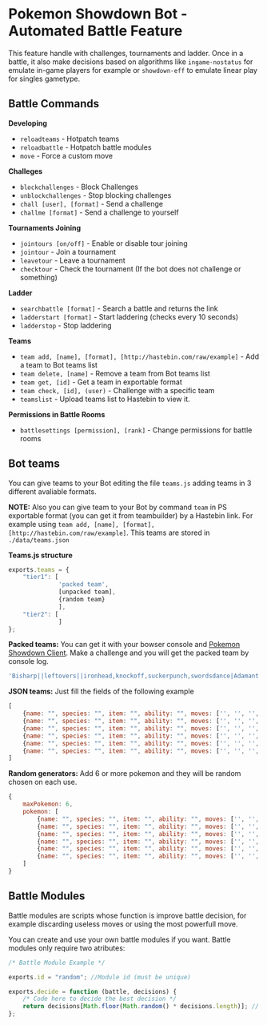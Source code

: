 ﻿Pokemon Showdown Bot - Automated Battle Feature
====================

This feature handle with challenges, tournaments and ladder. Once in a battle, it also make decisions based on algorithms like `ingame-nostatus` for emulate in-game players for example or `showdown-eff` to emulate linear play for singles gametype.

Battle Commands
------------

**Developing**
 - `reloadteams` - Hotpatch teams
 - `reloadbattle` - Hotpatch battle modules
 - `move` - Force a custom move

**Challeges**
 - `blockchallenges` - Block Challenges
 - `unblockchallenges` - Stop blocking challenges
 - `chall [user], [format]` - Send a challenge
 - `challme [format]` - Send a challenge to yourself

**Tournaments Joining**
 - `jointours [on/off]` - Enable or disable tour joining
 - `jointour` - Join a tournament
 - `leavetour` - Leave a tournament
 - `checktour` - Check the tournament (If the bot does not challenge or something)

**Ladder**
 - `searchbattle [format]` - Search a battle and returns the link
 - `ladderstart [format]` - Start laddering (checks every 10 seconds)
 - `ladderstop` - Stop laddering

**Teams**
 - `team add, [name], [format], [http://hastebin.com/raw/example]` - Add a team to Bot teams list
 - `team delete, [name]` - Remove a team from Bot teams list
 - `team get, [id]` - Get a team in exportable format
 - `team check, [id], (user)` - Challenge with a specific team
 - `teamslist` - Upload teams list to Hastebin to view it.

**Permissions in Battle Rooms**
 - `battlesettings [permission], [rank]` - Change permissions for battle rooms

Bot teams
------------

You can give teams to your Bot editing the file `teams.js` adding teams in 3 different avaliable formats.

**NOTE:** Also you can give team to your Bot by command `team` in PS exportable format (you can get it from teambuilder) by a Hastebin link. For example using `team add, [name], [format], [http://hastebin.com/raw/example]`. This teams are stored in `./data/teams.json`

**Teams.js structure**
```js
exports.teams = {
	"tier1": [
			  'packed team',
			  [unpacked team],
			  {random team}
			  ],
	"tier2": [
			  ]
};
```

**Packed teams:** You can get it with your bowser console and [Pokemon Showdown Client](http://play.pokemonshowdown.com/). Make a challenge and you will get the packed team by console log.
```js
'Bisharp||leftovers||ironhead,knockoff,suckerpunch,swordsdance|Adamant|232,252,,,4,20|||||]Chansey||eviolite||healbell,seismictoss,softboiled,thunderwave|Bold|248,,252,,8,|||||]Venusaur-Mega||venusaurite||gigadrain,hiddenpowerfire,leechseed,synthesis|Bold|240,,224,44,,||,30,,30,,30|||]Heatran||airballoon||stealthrock,fireblast,toxic,taunt|undefined|224,,,16,48,220|||||]Skarmory||rockyhelmet|1|roost,defog,spikes,bravebird|Impish|248,,232,,,28|||||]Keldeo||leftovers||scald,secretsword,substitute,calmmind|Timid|,,,252,4,252|||||'
```

**JSON teams:** Just fill the fields of the following example
```js
[
	{name: "", species: "", item: "", ability: "", moves: ['', '', '', ''], nature: '', evs: {'hp': 0, 'atk': 0, 'def': 0, 'spa': 0, 'spd': 0, 'spe': 0}, gender: '', ivs: {}, shiny: false, level: 100, happiness: 255},
	{name: "", species: "", item: "", ability: "", moves: ['', '', '', ''], nature: '', evs: {'hp': 0, 'atk': 0, 'def': 0, 'spa': 0, 'spd': 0, 'spe': 0}, gender: '', ivs: {}, shiny: false, level: 100, happiness: 255},
	{name: "", species: "", item: "", ability: "", moves: ['', '', '', ''], nature: '', evs: {'hp': 0, 'atk': 0, 'def': 0, 'spa': 0, 'spd': 0, 'spe': 0}, gender: '', ivs: {}, shiny: false, level: 100, happiness: 255},
	{name: "", species: "", item: "", ability: "", moves: ['', '', '', ''], nature: '', evs: {'hp': 0, 'atk': 0, 'def': 0, 'spa': 0, 'spd': 0, 'spe': 0}, gender: '', ivs: {}, shiny: false, level: 100, happiness: 255},
	{name: "", species: "", item: "", ability: "", moves: ['', '', '', ''], nature: '', evs: {'hp': 0, 'atk': 0, 'def': 0, 'spa': 0, 'spd': 0, 'spe': 0}, gender: '', ivs: {}, shiny: false, level: 100, happiness: 255},
	{name: "", species: "", item: "", ability: "", moves: ['', '', '', ''], nature: '', evs: {'hp': 0, 'atk': 0, 'def': 0, 'spa': 0, 'spd': 0, 'spe': 0}, gender: '', ivs: {}, shiny: false, level: 100, happiness: 255}
]
```

**Random generators:** Add 6 or more pokemon and they will be random chosen on each use.
```js
{
	maxPokemon: 6,
	pokemon: [
		{name: "", species: "", item: "", ability: "", moves: ['', '', '', ''], nature: '', evs: {'hp': 0, 'atk': 0, 'def': 0, 'spa': 0, 'spd': 0, 'spe': 0}, gender: '', ivs: {}, shiny: false, level: 100, happiness: 255},
		{name: "", species: "", item: "", ability: "", moves: ['', '', '', ''], nature: '', evs: {'hp': 0, 'atk': 0, 'def': 0, 'spa': 0, 'spd': 0, 'spe': 0}, gender: '', ivs: {}, shiny: false, level: 100, happiness: 255},
		{name: "", species: "", item: "", ability: "", moves: ['', '', '', ''], nature: '', evs: {'hp': 0, 'atk': 0, 'def': 0, 'spa': 0, 'spd': 0, 'spe': 0}, gender: '', ivs: {}, shiny: false, level: 100, happiness: 255},
		{name: "", species: "", item: "", ability: "", moves: ['', '', '', ''], nature: '', evs: {'hp': 0, 'atk': 0, 'def': 0, 'spa': 0, 'spd': 0, 'spe': 0}, gender: '', ivs: {}, shiny: false, level: 100, happiness: 255},
		{name: "", species: "", item: "", ability: "", moves: ['', '', '', ''], nature: '', evs: {'hp': 0, 'atk': 0, 'def': 0, 'spa': 0, 'spd': 0, 'spe': 0}, gender: '', ivs: {}, shiny: false, level: 100, happiness: 255},
		{name: "", species: "", item: "", ability: "", moves: ['', '', '', ''], nature: '', evs: {'hp': 0, 'atk': 0, 'def': 0, 'spa': 0, 'spd': 0, 'spe': 0}, gender: '', ivs: {}, shiny: false, level: 100, happiness: 255}
	]
}
```


Battle Modules
------------

Battle modules are scripts whose function is improve battle decision, for example discarding useless moves or using the most powerfull move.

You can create and use your own battle modules if you want. Battle modules only require two atributes:

```js
/* Battle Module Example */

exports.id = "random"; //Module id (must be unique)

exports.decide = function (battle, decisions) {
	/* Code here to decide the best decision */
	return decisions[Math.floor(Math.random() * decisions.length)]; // For example, random decision
};
```
